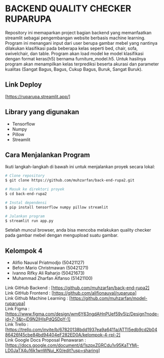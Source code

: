 # BACKEND QUALITY CHECKER RUPARUPA

Repository ini memaparkan project bagian backend yang memanfaatkan streamlit sebagai pengembangan website berbasis machine learning. Program ini menangani input dari user berupa gambar mebel yang nantinya dilakukan klasifikasi pada beberapa kelas seperti bed, chair, sofa, swivelchair, dan table. Program akan load model ke model klasifikasi dengan format keras(h5) bernama furniture_model.h5. Untuk hasilnya program akan menampilkan kelas terprediksi beserta akurasi dan parameter kualitas (Sangat Bagus, Bagus, Cukup Bagus, Buruk, Sangat Buruk).

## Link Deploy

[https://ruparupa.streamlit.app/]

## Library yang digunakan

- Tensorflow
- Numpy
- Pillow
- Streamlit

## Cara Menjalankan Program

Ikuti langkah-langkah di bawah ini untuk menjalankan proyek secara lokal:

```bash
# Clone repository
$ git clone https://github.com/muhzarfan/back-end-rupa2.git

# Masuk ke direktori proyek
$ cd back-end-rupa2

# Instal dependensi
$ pip install tensorflow numpy pillow streamlit

# Jalankan program
$ streamlit run app.py
```

Setelah muncul browser, anda bisa mencoba melakukan quality checker pada gambar mebel dengan mengupload suatu gambar.

## Kelompok 4
- Alifio Nauval Priatmodjo (50421127)
- Befon Mario Christmawan (50421271)
- Ivanno Rifky Ali Raharjo (50421673)
- Muhammad Zharfan Alfanso (51421100)

Link GitHub Backend : [https://github.com/muhzarfan/back-end-rupa2]  
Link GitHub Frontend : [https://github.com/alifionauval/ruparupa]  
Link Github Machine Learning : [https://github.com/muhzarfan/model-ruparupa]  
Link Figma : [https://www.figma.com/design/wm6Y63ngdAHnPUef59v5lz/Design?node-id=7-3&t=iD9N2lHIsPdQSDpY-1]  
Link Trello : [https://trello.com/invite/b/67820138bdd1937ea9a6411a/ATTI5edb9cd2b0486426f45cbe84bd94404eF282ED0A/kelompok-4-rpl-2]  
Link Google Docs Proposal Penawaran : [https://docs.google.com/document/d/1szpxZGRCdu1v95KaTYMj-LD0JaTX4u16k1wnWNui_K0/edit?usp=sharing]  

